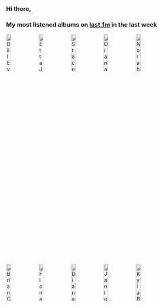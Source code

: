 ### Hi there, 

### My most listened albums on [last.fm](https://www.last.fm/user/jfdesignnet) in the last week

[<img src='https://lastfm.freetls.fastly.net/i/u/300x300/fe475caf14e08437d8704e0da9f0e52d.jpg' width='16%' height='16%' alt='Bill Evans - Late Night Bill Evans'>](https://www.last.fm/music/bill%2bevans/late%2bnight%2bbill%2bevans)&nbsp;
[<img src='https://lastfm.freetls.fastly.net/i/u/300x300/d70fb099c5594b1f829dfe2752fe08a4.jpg' width='16%' height='16%' alt='Etta James - Heart & Soul: A Retrospective'>](https://www.last.fm/music/etta%2bjames/heart%2b%2526%2bsoul%253a%2ba%2bretrospective)&nbsp;
[<img src='https://lastfm.freetls.fastly.net/i/u/300x300/01e9370e5271fb039110cf99d1553558.jpg' width='16%' height='16%' alt='Stacey Kent - Its A Wonderful World'>](https://www.last.fm/music/stacey%2bkent/it%2527s%2ba%2bwonderful%2bworld)&nbsp;
[<img src='https://lastfm.freetls.fastly.net/i/u/300x300/39e21199df494aabb64109a668e9bba6.png' width='16%' height='16%' alt='Diana Krall - The Very Best Of Diana Krall'>](https://www.last.fm/music/diana%2bkrall/the%2bvery%2bbest%2bof%2bdiana%2bkrall)&nbsp;
[<img src='https://lastfm.freetls.fastly.net/i/u/300x300/0d1f44fadc571df60099abeee01ffe58.jpg' width='16%' height='16%' alt='Norah Jones - Come Away With Me (Super Deluxe Edition)'>](https://www.last.fm/music/norah%2bjones/come%2baway%2bwith%2bme%2b%2528super%2bdeluxe%2bedition%2529)&nbsp;
<br>
[<img src='https://lastfm.freetls.fastly.net/i/u/300x300/4e0b52b333b7a25bc322d91998836c5f.jpg' width='16%' height='16%' alt='Brian Crain - Deep Focus Piano Study Playlist'>](https://www.last.fm/music/brian%2bcrain/deep%2bfocus%2bpiano%2bstudy%2bplaylist)&nbsp;
[<img src='https://lastfm.freetls.fastly.net/i/u/300x300/9a62e81856979e8abfca825eab8a7521.jpg' width='16%' height='16%' alt='Fiona Joy Hawkins - The Lightness of Dark (REIMAGINED)'>](https://www.last.fm/music/fiona%2bjoy%2bhawkins/the%2blightness%2bof%2bdark%2b%2528reimagined%2529)&nbsp;
[<img src='https://lastfm.freetls.fastly.net/i/u/300x300/90e24202fcd9104751423e9a3e46038d.jpg' width='16%' height='16%' alt='Diana Krall - Wallflower (The Complete Sessions)'>](https://www.last.fm/music/diana%2bkrall/wallflower%2b%2528the%2bcomplete%2bsessions%2529)&nbsp;
[<img src='https://lastfm.freetls.fastly.net/i/u/300x300/b3bd3212a49745cec55490a4c4905d1d.jpg' width='16%' height='16%' alt='Janie Becker - HeartSong Ireland'>](https://www.last.fm/music/janie%2bbecker/heartsong%2bireland)&nbsp;
[<img src='https://lastfm.freetls.fastly.net/i/u/300x300/9128f83eb6b97c4e8882673aa2b45874.jpg' width='16%' height='16%' alt='Kyla Brox - Live... At Last'>](https://www.last.fm/music/kyla%2bbrox/live...%2bat%2blast)&nbsp;
<br>
